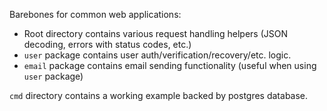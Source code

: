 Barebones for common web applications:
- Root directory contains various request handling helpers (JSON decoding, errors with status codes, etc.)
- `user` package contains user auth/verification/recovery/etc. logic.
- `email` package contains email sending functionality (useful when using `user` package)

`cmd` directory contains a working example backed by postgres database.

